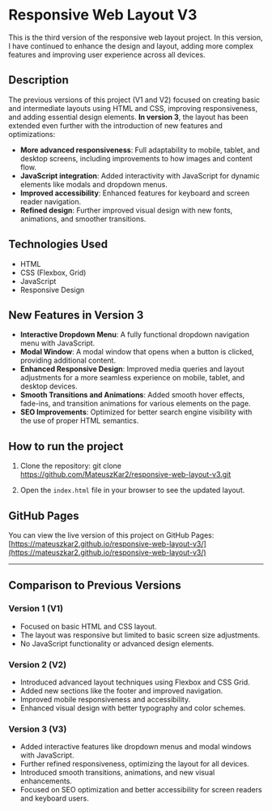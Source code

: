  # Responsive Web Layout V3

This is the third version of the responsive web layout project. In this version, I have continued to enhance the design and layout, adding more complex features and improving user experience across all devices.

## Description

The previous versions of this project (V1 and V2) focused on creating basic and intermediate layouts using HTML and CSS, improving responsiveness, and adding essential design elements. **In version 3**, the layout has been extended even further with the introduction of new features and optimizations:

- **More advanced responsiveness**: Full adaptability to mobile, tablet, and desktop screens, including improvements to how images and content flow.
- **JavaScript integration**: Added interactivity with JavaScript for dynamic elements like modals and dropdown menus.
- **Improved accessibility**: Enhanced features for keyboard and screen reader navigation.
- **Refined design**: Further improved visual design with new fonts, animations, and smoother transitions.

## Technologies Used
- HTML
- CSS (Flexbox, Grid)
- JavaScript
- Responsive Design

## New Features in Version 3
- **Interactive Dropdown Menu**: A fully functional dropdown navigation menu with JavaScript.
- **Modal Window**: A modal window that opens when a button is clicked, providing additional content.
- **Enhanced Responsive Design**: Improved media queries and layout adjustments for a more seamless experience on mobile, tablet, and desktop devices.
- **Smooth Transitions and Animations**: Added smooth hover effects, fade-ins, and transition animations for various elements on the page.
- **SEO Improvements**: Optimized for better search engine visibility with the use of proper HTML semantics.

## How to run the project

1. Clone the repository:
git clone https://github.com/MateuszKar2/responsive-web-layout-v3.git

2. Open the `index.html` file in your browser to see the updated layout.

## GitHub Pages
You can view the live version of this project on GitHub Pages:
[https://mateuszkar2.github.io/responsive-web-layout-v3/](https://mateuszkar2.github.io/responsive-web-layout-v3/)

---

## Comparison to Previous Versions

### Version 1 (V1)
- Focused on basic HTML and CSS layout.
- The layout was responsive but limited to basic screen size adjustments.
- No JavaScript functionality or advanced design elements.

### Version 2 (V2)
- Introduced advanced layout techniques using Flexbox and CSS Grid.
- Added new sections like the footer and improved navigation.
- Improved mobile responsiveness and accessibility.
- Enhanced visual design with better typography and color schemes.

### Version 3 (V3)
- Added interactive features like dropdown menus and modal windows with JavaScript.
- Further refined responsiveness, optimizing the layout for all devices.
- Introduced smooth transitions, animations, and new visual enhancements.
- Focused on SEO optimization and better accessibility for screen readers and keyboard users.
